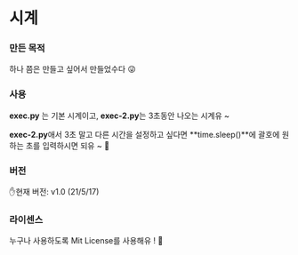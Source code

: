 # 시계

### 만든 목적
하나 쯤은 만들고 싶어서 만들었수다 😜

### 사용
**exec.py** 는 기본 시계이고, **exec-2.py**는 3초동안 나오는 시계유 ~

**exec-2.py**애서 3초 말고 다른 시간을 설정하고 싶다면 **time.sleep()**에 괄호에 원하는 초를 입력하시면 되유 ~ 🙂

### 버전
✋현재 버전: v1.0 (21/5/17)

### 라이센스
누구나 사용하도록 Mit License를 사용해유 ! 🤩
